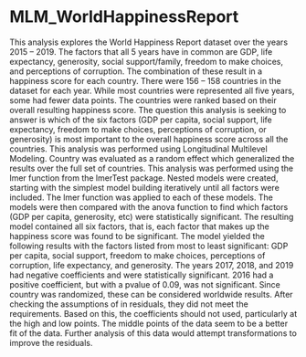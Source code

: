 # MLM_WorldHappinessReport
This analysis explores the World Happiness Report dataset over the years 2015 – 2019. The factors that all 5 years have in common are GDP, life expectancy, generosity, social support/family, freedom to make choices, and perceptions of corruption. The combination of these result in a happiness score for each country. There were 156 – 158 countries in the dataset for each year. While most countries were represented all five years, some had fewer data points. The countries were ranked based on their overall resulting happiness score. The question this analysis is seeking to answer is which of the six factors (GDP per capita, social support, life expectancy, freedom to make choices, perceptions of corruption, or generosity) is most important to the overall happiness score across all the countries. This analysis was performed using Longitudinal Multilevel Modeling. Country was evaluated as a random effect which generalized the results over the full set of countries. This analysis was performed using the lmer function from the lmerTest package. Nested models were created, starting with the simplest model building iteratively until all factors were included. The lmer function was applied to each of these models. The models were then compared with the anova function to find which factors (GDP per capita, generosity, etc) were statistically significant. The resulting model contained all six factors, that is, each factor that makes up the happiness score was found to be significant. The model yielded the following results with the factors listed from most to least significant: GDP per capita, social support, freedom to make choices, perceptions of corruption, life expectancy, and generosity. The years 2017, 2018, and 2019 had negative coefficients and were statistically significant. 2016 had a positive coefficient, but with a pvalue of 0.09, was not significant. Since country was randomized, these can be considered worldwide results. After checking the assumptions of in residuals, they did not meet the requirements. Based on this, the coefficients should not used, particularly at the high and low points. The middle points of the data seem to be a better fit of the data. Further analysis of this data would attempt transformations to improve the residuals.
